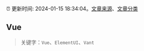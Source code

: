 :alarm_clock: 更新时间: 2024-01-15 18:34:04。[文章来源](/README.md)、[文章分类](/TAGS.md)

## Vue


> 关键字：`Vue`、`ElementUI`、`Vant`



